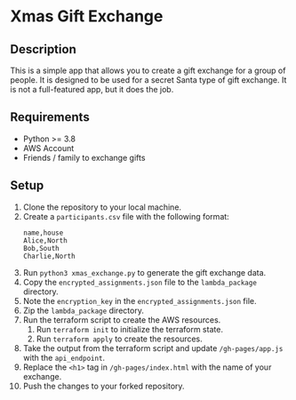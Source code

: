# Xmas Gift Exchange

## Description

This is a simple app that allows you to create a gift exchange for a group of
people. It is designed to be used for a secret Santa type of gift exchange. It
is not a full-featured app, but it does the job.

## Requirements

* Python >= 3.8
* AWS Account
* Friends / family to exchange gifts

## Setup

1. Clone the repository to your local machine.
2. Create a `participants.csv` file with the following format:
   ```
   name,house
   Alice,North
   Bob,South
   Charlie,North
   ```
2. Run `python3 xmas_exchange.py` to generate the gift exchange data.
3. Copy the `encrypted_assignments.json` file to the `lambda_package` directory.
4. Note the `encryption_key` in the `encrypted_assignments.json` file.
5. Zip the `lambda_package` directory.
6. Run the terraform script to create the AWS resources.
   1. Run `terraform init` to initialize the terraform state.
   2. Run `terraform apply` to create the resources.
7. Take the output from the terraform script and update `/gh-pages/app.js` with
   the `api_endpoint`.
8. Replace the `<h1>` tag in `/gh-pages/index.html` with the name of your
   exchange.
8. Push the changes to your forked repository.
